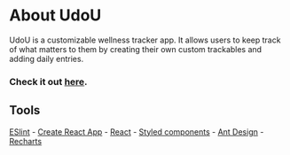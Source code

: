 # About UdoU
UdoU is a customizable wellness tracker app. It allows users to keep track of what matters to them by creating their own custom trackables and adding daily entries.

### Check it out [here](https://udou.herokuapp.com/).

## Tools
[ESlint](https://eslint.org/docs/latest/user-guide/getting-started) - 
[Create React App](https://facebook.github.io/create-react-app/docs/getting-started) - 
[React](https://reactjs.org/) - 
[Styled components](https://styled-components.com/) - 
[Ant Design](https://ant.design/components/overview/) - 
[Recharts](https://recharts.org/en-US/api)
